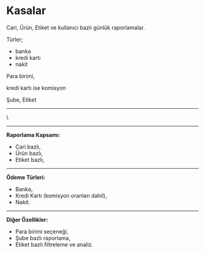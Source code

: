 # Kasalar

Cari, Ürün, Etiket ve kullanıcı bazlı günlük raporlamalar.

Türler;

* banka
* kredi kartı
* nakit

Para birimi,&#x20;

kredi kartı ise komisyon

Şube, Etiket

***

\


***

**Raporlama Kapsamı:**

* Cari bazlı,
* Ürün bazlı,
* Etiket bazlı,

***

**Ödeme Türleri:**

* Banka,
* Kredi Kartı (komisyon oranları dahil),
* Nakit.&#x20;

***

**Diğer Özellikler:**

* Para birimi seçeneği,
* Şube bazlı raporlama,
* Etiket bazlı filtreleme ve analiz.
